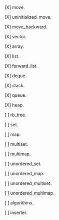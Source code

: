 [X] move.

[X] uninitialized_move.

[X] move_backward.

[X] vector.

[X] array.

[X] list.

[X] forward_list.

[X] deque.

[X] stack.

[X] queue.

[X] heap.

[ ] rb_tree.

[ ] set.

[ ] map.

[ ] multiset.

[ ] multimap.

[ ] unordered_set.

[ ] unordered_map.

[ ] unordered_multiset.

[ ] unordered_multimap.

[ ] algorithms.

[ ] inserter.
